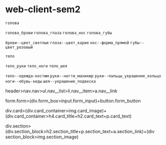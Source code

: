 # web-client-sem2

`голова`

`голова_брови`
`голова_глаза`
`голова_нос`
`голова_губы`

`брови--цвет_светлые`
`глаза--цвет_карие`
`нос--форма_прямой`
`губы--цвет_розовый`



`тело`

`тело_руки`
`тело_ноги`
`тело_шея`

`тело--одежда-костюм`
`руки--ногти_маникюр`
`руки--пальцы_украшение_кольцо`
`ноги--обувь-кеды`
`шея--украшение_подвеска`




header>nav.nav>ul.nav__list>li.nav__item>a.nav__link

form.form>(div.form_box>input.form_input)+button.form_button

div.card>(div.card_container>img.card_image)+(div.card_container>h4.card_title+h2.card_text+p.card_text)

div.section>(div.section_block>h2.section_title+p.section_text+a.section_link)+(div section_block>img.section_image)

